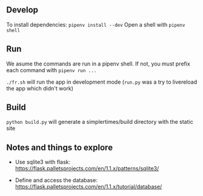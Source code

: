 ## Develop
To install dependencies: ```pipenv install --dev```
Open a shell with ```pipenv shell```

## Run
We asume the commands are run in a pipenv shell. If not, you must prefix each command with ```pipenv run ...```

```./fr.sh``` will run the app in development mode
(```run.py``` was a try to livereload the app which didn't work)

## Build
```python build.py``` will generate a simplertimes/build directory with the static site

## Notes and things to explore
- Use sqlite3 with flask:
  https://flask.palletsprojects.com/en/1.1.x/patterns/sqlite3/

- Define and access the database:
  https://flask.palletsprojects.com/en/1.1.x/tutorial/database/
